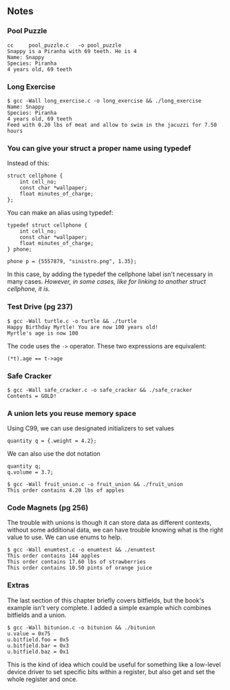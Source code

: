## Notes

### Pool Puzzle

```$ make pool_puzzle && ./pool_puzzle
cc     pool_puzzle.c   -o pool_puzzle
Snappy is a Piranha with 69 teeth. He is 4
Name: Snappy
Species: Piranha
4 years old, 69 teeth
```

### Long Exercise

```
$ gcc -Wall long_exercise.c -o long_exercise && ./long_exercise
Name: Snappy
Species: Piranha
4 years old, 69 teeth
Feed with 0.20 lbs of meat and allow to swim in the jacuzzi for 7.50 hours
```

### You can give your struct a proper name using typedef

Instead of this:
```
struct cellphone {
	int cell_no;
	const char *wallpaper;
	float minutes_of_charge;
};
```

You can make an alias using typedef:
```
typedef struct cellphone {
	int cell_no;
	const char *wallpaper;
	float minutes_of_charge;
} phone;

phone p = {5557879, "sinistro.png", 1.35};
```

In this case, by adding the typedef the cellphone label isn't necessary in many
cases. _However, in some cases, like for linking to another struct cellphone,
it is._

### Test Drive (pg 237)

```
$ gcc -Wall turtle.c -o turtle && ./turtle
Happy Birthday Myrtle! You are now 100 years old!
Myrtle's age is now 100
```

The code uses the `->` operator. These two expressions are equivalent:
```
(*t).age == t->age
```

### Safe Cracker

```
$ gcc -Wall safe_cracker.c -o safe_cracker && ./safe_cracker     
Contents = GOLD!
```

### A union lets you reuse memory space

Using C99, we can use designated initializers to set values
```
quantity q = {.weight = 4.2};
```

We can also use the dot notation
```
quantity q;
q.volume = 3.7;
```

```
$ gcc -Wall fruit_union.c -o fruit_union && ./fruit_union        
This order contains 4.20 lbs of apples
```

### Code Magnets (pg 256)

The trouble with unions is though it can store data as different contexts,
without some additional data, we can have trouble knowing what is the right
value to use. We can use enums to help.

```
$ gcc -Wall enumtest.c -o enumtest && ./enumtest
This order contains 144 apples
This order contains 17.60 lbs of strawberries
This order contains 10.50 pints of orange juice
```

### Extras

The last section of this chapter briefly covers bitfields, but the book's 
example isn't very complete. I added a simple example which combines bitfields
and a union.

```
$ gcc -Wall bitunion.c -o bitunion && ./bitunion
u.value = 0x75
u.bitfield.foo = 0x5
u.bitfield.bar = 0x3
u.bitfield.baz = 0x1
```

This is the kind of idea which could be useful for something like a low-level 
device driver to set specific bits within a register, but also get and set the 
whole register and once.
